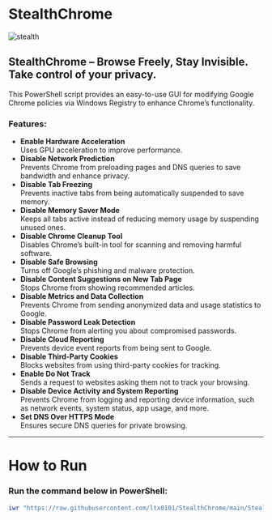 # StealthChrome
![stealth](https://github.com/user-attachments/assets/3c09bc61-aa3a-40f3-9644-6d6519001a7d)

## StealthChrome – Browse Freely, Stay Invisible. Take control of your privacy.
This PowerShell script provides an easy-to-use GUI for modifying Google Chrome policies via Windows Registry to enhance Chrome’s functionality.

### Features:
- **Enable Hardware Acceleration**  
   Uses GPU acceleration to improve performance.
- **Disable Network Prediction**  
   Prevents Chrome from preloading pages and DNS queries to save bandwidth and enhance privacy.
- **Disable Tab Freezing**  
   Prevents inactive tabs from being automatically suspended to save memory.
- **Disable Memory Saver Mode**  
   Keeps all tabs active instead of reducing memory usage by suspending unused ones.
- **Disable Chrome Cleanup Tool**  
   Disables Chrome’s built-in tool for scanning and removing harmful software.
- **Disable Safe Browsing**  
   Turns off Google’s phishing and malware protection.
- **Disable Content Suggestions on New Tab Page**  
   Stops Chrome from showing recommended articles.
- **Disable Metrics and Data Collection**  
   Prevents Chrome from sending anonymized data and usage statistics to Google.
- **Disable Password Leak Detection**  
   Stops Chrome from alerting you about compromised passwords.
- **Disable Cloud Reporting**  
   Prevents device event reports from being sent to Google.
- **Disable Third-Party Cookies**  
   Blocks websites from using third-party cookies for tracking.
- **Enable Do Not Track**  
   Sends a request to websites asking them not to track your browsing.
- **Disable Device Activity and System Reporting**  
   Prevents Chrome from logging and reporting device information, such as network events, system status, app usage, and more.
- **Set DNS Over HTTPS Mode**  
   Ensures secure DNS queries for private browsing.

---

# How to Run


### Run the command below in PowerShell:
```ps1
iwr "https://raw.githubusercontent.com/ltx0101/StealthChrome/main/StealthChrome.ps1" -OutFile "StealthChrome.ps1"; .\StealthChrome.ps1
```
